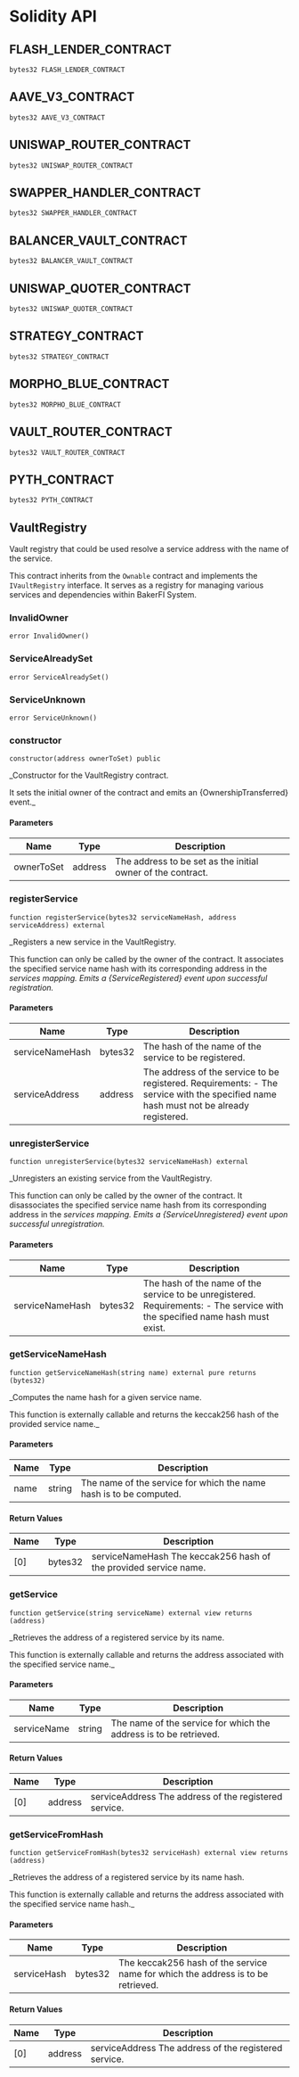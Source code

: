 # Solidity API

## FLASH_LENDER_CONTRACT

```solidity
bytes32 FLASH_LENDER_CONTRACT
```

## AAVE_V3_CONTRACT

```solidity
bytes32 AAVE_V3_CONTRACT
```

## UNISWAP_ROUTER_CONTRACT

```solidity
bytes32 UNISWAP_ROUTER_CONTRACT
```

## SWAPPER_HANDLER_CONTRACT

```solidity
bytes32 SWAPPER_HANDLER_CONTRACT
```

## BALANCER_VAULT_CONTRACT

```solidity
bytes32 BALANCER_VAULT_CONTRACT
```

## UNISWAP_QUOTER_CONTRACT

```solidity
bytes32 UNISWAP_QUOTER_CONTRACT
```

## STRATEGY_CONTRACT

```solidity
bytes32 STRATEGY_CONTRACT
```

## MORPHO_BLUE_CONTRACT

```solidity
bytes32 MORPHO_BLUE_CONTRACT
```

## VAULT_ROUTER_CONTRACT

```solidity
bytes32 VAULT_ROUTER_CONTRACT
```

## PYTH_CONTRACT

```solidity
bytes32 PYTH_CONTRACT
```

## VaultRegistry

Vault registry that could be used resolve a service address with the
name of the service.

This contract inherits from the `Ownable` contract and implements the `IVaultRegistry` interface.
It serves as a registry for managing various services and dependencies within BakerFI System.

### InvalidOwner

```solidity
error InvalidOwner()
```

### ServiceAlreadySet

```solidity
error ServiceAlreadySet()
```

### ServiceUnknown

```solidity
error ServiceUnknown()
```

### constructor

```solidity
constructor(address ownerToSet) public
```

_Constructor for the VaultRegistry contract.

It sets the initial owner of the contract and emits an {OwnershipTransferred} event._

#### Parameters

| Name | Type | Description |
| ---- | ---- | ----------- |
| ownerToSet | address | The address to be set as the initial owner of the contract. |

### registerService

```solidity
function registerService(bytes32 serviceNameHash, address serviceAddress) external
```

_Registers a new service in the VaultRegistry.

This function can only be called by the owner of the contract.
It associates the specified service name hash with its corresponding address in the _services mapping.
Emits a {ServiceRegistered} event upon successful registration._

#### Parameters

| Name | Type | Description |
| ---- | ---- | ----------- |
| serviceNameHash | bytes32 | The hash of the name of the service to be registered. |
| serviceAddress | address | The address of the service to be registered. Requirements: - The service with the specified name hash must not be already registered. |

### unregisterService

```solidity
function unregisterService(bytes32 serviceNameHash) external
```

_Unregisters an existing service from the VaultRegistry.

This function can only be called by the owner of the contract.
It disassociates the specified service name hash from its corresponding address in the _services mapping.
Emits a {ServiceUnregistered} event upon successful unregistration._

#### Parameters

| Name | Type | Description |
| ---- | ---- | ----------- |
| serviceNameHash | bytes32 | The hash of the name of the service to be unregistered. Requirements: - The service with the specified name hash must exist. |

### getServiceNameHash

```solidity
function getServiceNameHash(string name) external pure returns (bytes32)
```

_Computes the name hash for a given service name.

This function is externally callable and returns the keccak256 hash of the provided service name._

#### Parameters

| Name | Type | Description |
| ---- | ---- | ----------- |
| name | string | The name of the service for which the name hash is to be computed. |

#### Return Values

| Name | Type | Description |
| ---- | ---- | ----------- |
| [0] | bytes32 | serviceNameHash The keccak256 hash of the provided service name. |

### getService

```solidity
function getService(string serviceName) external view returns (address)
```

_Retrieves the address of a registered service by its name.

This function is externally callable and returns the address associated with the specified service name._

#### Parameters

| Name | Type | Description |
| ---- | ---- | ----------- |
| serviceName | string | The name of the service for which the address is to be retrieved. |

#### Return Values

| Name | Type | Description |
| ---- | ---- | ----------- |
| [0] | address | serviceAddress The address of the registered service. |

### getServiceFromHash

```solidity
function getServiceFromHash(bytes32 serviceHash) external view returns (address)
```

_Retrieves the address of a registered service by its name hash.

This function is externally callable and returns the address associated with the specified service name hash._

#### Parameters

| Name | Type | Description |
| ---- | ---- | ----------- |
| serviceHash | bytes32 | The keccak256 hash of the service name for which the address is to be retrieved. |

#### Return Values

| Name | Type | Description |
| ---- | ---- | ----------- |
| [0] | address | serviceAddress The address of the registered service. |

